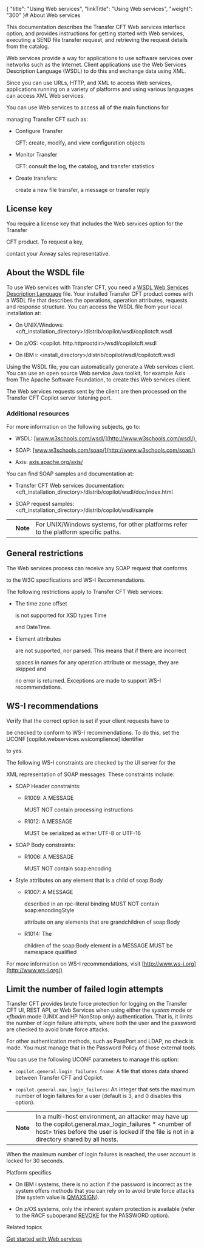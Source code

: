 {
    "title": "Using Web services",
    "linkTitle": "Using Web services",
    "weight": "300"
}# <span id="Web_Service__Start_here"></span>About Web services



This documentation describes the Transfer CFT Web services interface option, and provides instructions for getting started with Web services, executing a SEND file transfer request, and retrieving the request details from the catalog.



Web services provide a way for applications to use software services over networks such as the Internet. Client applications use the Web Services Description Language (WSDL) to do this and exchange data using XML.

Since you can use URLs, HTTP, and XML to access Web services, applications running on a variety of platforms and using various languages can access XML Web services.



You can use Web services to access all of the main functions for

managing Transfer CFT such as:



-   Configure Transfer

    CFT: create, modify, and view configuration objects

-   Monitor Transfer

    CFT: consult the log, the catalog, and transfer statistics

-   Create transfers:

    create a new file transfer, a message or transfer reply



## License key



You require a license key that includes the Web services option for the Transfer

CFT product. To request a key,

contact your Axway sales representative.



## About the WSDL file



To use Web services with Transfer CFT, you need a <a href="javascript:void(0)">WSDL<span aria-hidden="true"><span> </span>Web Services Description Language</span></a> file. Your installed Transfer CFT product comes with a WSDL file that describes the operations, operation attributes, requests and response structure. You can access the WSDL file from your local installation at:



-   On UNIX/Windows: &lt;cft\_installation\_directory&gt;/distrib/copilot/wsdl/copilotcft.wsdl

-   On z/OS: &lt;copilot. http.httprootdir&gt;/wsdl/copilotcft.wsdl

-   On IBM i: &lt;install\_directory&gt;/distrib/copilot/wsdl/copilotcft.wsdl



Using the WSDL file, you can automatically generate a Web services client. You can use an open source Web service Java toolkit, for example Axis from The Apache Software Foundation, to create this Web services client.



The Web services requests sent by the client are then processed on the Transfer CFT Copilot server listening port.



### Additional resources



For more information on the following subjects, go to:



-   WSDL: [www.w3schools.com/wsdl/](http://www.w3schools.com/wsdl/) 

-   SOAP: [www.w3schools.com/soap/](http://www.w3schools.com/soap/)

-   Axis: [axis.apache.org/axis/](https://axis.apache.org/axis/)



You can find SOAP samples and documentation at:



-   Transfer CFT Web services documentation: &lt;cft\_installation\_directory&gt;/distrib/copilot/wsdl/doc/index.html

-   SOAP request samples:&lt;cft\_installation\_directory&gt;/distrib/copilot/wsdl/sample



<table data-cellpadding="0" data-cellspacing="0">
<tbody>
<tr>
<td data-valign="top"></td>
<td data-valign="top"><span><strong>Note</strong></span></td>
<td data-mc-autonum="&lt;b&gt;Note&lt;/b&gt;" data-valign="top">For UNIX/Windows systems, for other platforms refer to the platform specific paths.</td>
</tr>
</tbody>
</table>



## General restrictions



The Web services process can receive any SOAP request that conforms

to the W3C specifications and WS-I Recommendations.



The following restrictions apply to Transfer CFT Web services:



-   The time zone offset

    is not supported for XSD types Time

    and DateTime.

-   Element attributes

    are not supported, nor parsed. This means that if there are incorrect

    spaces in names for any operation attribute or message, they are skipped and

    no error is returned. Exceptions are made to support WS-I recommendations.



## WS-I recommendations



Verify that the correct option is set if your client requests have to

be checked to conform to WS-I recommendations. To do this, set the UCONF \[copilot.webservices.wsicomplience\] identifier

to yes.



The following WS-I constraints are checked by the UI server for the

XML representation of SOAP messages. These constraints include:



-   SOAP Header constraints:

    -   R1009: A MESSAGE

        MUST NOT contain processing instructions

    -   R1012: A MESSAGE

        MUST be serialized as either UTF-8 or UTF-16

-   SOAP Body constraints:

    -   R1006: A MESSAGE

        MUST NOT contain soap:encoding

-   Style attributes on any element that is a child of soap:Body

    -   R1007: A MESSAGE

        described in an rpc-literal binding MUST NOT contain soap:encodingStyle

        attribute on any elements that are grandchildren of soap:Body

    -   R1014: The

        children of the soap:Body element in a MESSAGE MUST be namespace qualified



For more information on WS-I recommendations, visit [http://www.ws-i.org](http://www.ws-i.org/)



## Limit the number of failed login attempts



Transfer CFT provides brute force protection for logging on the <span>Transfer CFT</span> UI, REST API, or Web Services when using either the *system* mode or *xfbadm* mode (UNIX and HP NonStop only) authentication. That is, it limits the number of login failure attempts, where both the user and the password are checked to avoid brute force attacks.



For other authentication methods, such as PassPort and LDAP, no check is made. You must manage that in the Password Policy of those external tools.



You can use the following UCONF parameters to manage this option:



-   `copilot.general.login_failures_fname`: A file that stores data shared between Transfer CFT and Copilot.

-   `copilot.general.max_login_failures`: An integer that sets the maximum number of login failures for a user (default is 3, and 0 disables this option).



<table data-cellpadding="0" data-cellspacing="0">
<tbody>
<tr>
<td data-valign="top"></td>
<td data-valign="top"><span><strong>Note</strong></span></td>
<td data-mc-autonum="&lt;b&gt;Note&lt;/b&gt;" data-valign="top">In a multi-host environment, an attacker may have up to the <span>copilot.general.max_login_failures * &lt;number of host&gt;</span> tries before the user is locked if the file is not in a directory shared by all hosts.</td>
</tr>
</tbody>
</table>



When the maximum number of login failures is reached, the user account is locked for 30 seconds.



Platform specifics



-   On IBM i systems, there is no action if the password is incorrect as the system offers methods that you can rely on to avoid brute force attacks (the system value is [QMAXSIGN](https://www.ibm.com/support/knowledgecenter/ssw_ibm_i_74/rzarl/rzarlmaxsgn.htm)).

-   On z/OS systems, only the inherent system protection is available (refer to the RACF suboperand [REVOKE](https://www.ibm.com/support/knowledgecenter/SSLTBW_2.3.0/com.ibm.zos.v2r3.icha700/setrpw.htm) for the PASSWORD option).



Related topics



[Get started with Web services](get_started_web_services.htm)

